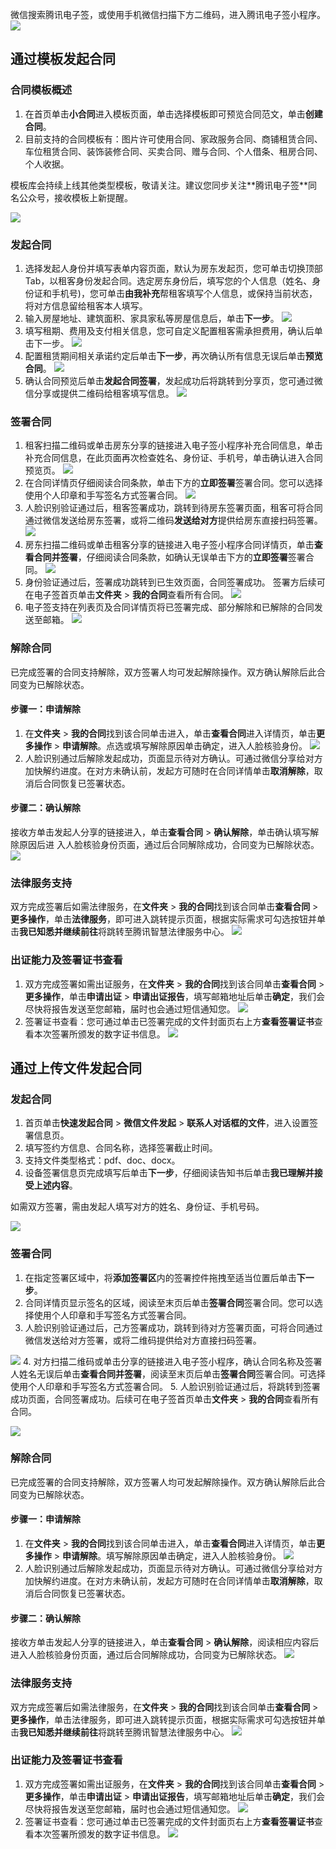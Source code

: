 微信搜索腾讯电子签，或使用手机微信扫描下方二维码，进入腾讯电子签小程序。
![](https://qcloudimg.tencent-cloud.cn/raw/166706a42851698917fee43832704f47.png)

## 通过模板发起合同
### 合同模板概述
1. 在首页单击**小合同**进入模板页面，单击选择模板即可预览合同范文，单击**创建合同**。
2. 目前支持的合同模板有：图片许可使用合同、家政服务合同、商铺租赁合同、车位租赁合同、装饰装修合同、买卖合同、赠与合同、个人借条、租房合同、个人收据。
<dx-alert infotype="explain" title="">
模板库会持续上线其他类型模板，敬请关注。建议您同步关注**腾讯电子签**同名公众号，接收模板上新提醒。
</dx-alert>

![](https://qcloudimg.tencent-cloud.cn/raw/7ede26622feed635e752bdff3a7596b2.png)


### 发起合同
1. 选择发起人身份并填写表单内容页面，默认为房东发起页，您可单击切换顶部 Tab，以租客身份发起合同。选定房东身份后，填写您的个人信息（姓名、身份证和手机号)，您可单击**由我补充**帮租客填写个人信息，或保持当前状态，将对方信息留给租客本人填写。
2. 输入房屋地址、建筑面积、家具家私等房屋信息后，单击**下一步**。
![](https://qcloudimg.tencent-cloud.cn/raw/934c910ed8b289a809809e15aa50b1b8.png)
3. 填写租期、费用及支付相关信息，您可自定义配置租客需承担费用，确认后单击下一步。
![](https://qcloudimg.tencent-cloud.cn/raw/ef1e31a633b611edce03e16e046cd991.png)
4. 配置租赁期间相关承诺约定后单击**下一步**，再次确认所有信息无误后单击**预览合同**。
![](https://qcloudimg.tencent-cloud.cn/raw/10434a72c46e9fb855994b65b8233e05.png)
5. 确认合同预览后单击**发起合同签署**，发起成功后将跳转到分享页，您可通过微信分享或提供二维码给租客填写信息。
![](https://qcloudimg.tencent-cloud.cn/raw/ba10b267e85e22b6d678857356c9f07a.png)


### 签署合同
1. 租客扫描二维码或单击房东分享的链接进入电子签小程序补充合同信息，单击补充合同信息，在此页面再次检查姓名、身份证、手机号，单击确认进入合同预览页。
![](https://qcloudimg.tencent-cloud.cn/raw/2b41c70558182227c50c455f31bc0c60.png)
2. 在合同详情页仔细阅读合同条款，单击下方的**立即签署**签署合同。您可以选择使用个人印章和手写签名方式签署合同。
![](https://qcloudimg.tencent-cloud.cn/raw/856c50eda9bc52c9c4a58627f676d63e.png)
3. 人脸识别验证通过后，租客签署成功，跳转到待房东签署页面，租客可将合同通过微信发送给房东签署，或将二维码**发送给对方**提供给房东直接扫码签署。
![](https://qcloudimg.tencent-cloud.cn/raw/ae33066b1062ddc62a8706b34ee36be4.png)
4. 房东扫描二维码或单击租客分享的链接进入电子签小程序合同详情页，单击**查看合同并签署**，仔细阅读合同条款，如确认无误单击下方的**立即签署**签署合同。
![](https://qcloudimg.tencent-cloud.cn/raw/ecda44aefc855a26925fa5055efcc854.png)
5. 身份验证通过后，签署成功跳转到已生效页面，合同签署成功。 签署方后续可在电子签首页单击**文件夹** > **我的合同**查看所有合同。
![](https://qcloudimg.tencent-cloud.cn/raw/d0d7eae408ce50aa87ee730b3ff5e70c.png)
6. 电子签支持在列表页及合同详情页将已签署完成、部分解除和已解除的合同发送至邮箱。
![](https://qcloudimg.tencent-cloud.cn/raw/912e79c73ee041914e68f5fa29b35fc7.png)

### 解除合同
已完成签署的合同支持解除，双方签署人均可发起解除操作。双方确认解除后此合同变为已解除状态。
#### 步骤一：申请解除
1. 在**文件夹** > **我的合同**找到该合同单击进入，单击**查看合同**进入详情页，单击**更多操作** > **申请解除**。点选或填写解除原因单击确定，进入人脸核验身份。
![](https://qcloudimg.tencent-cloud.cn/raw/db881115217e47e7ccc9f9f9fc6d1a78.png)
2. 人脸识别通过后解除发起成功，页面显示待对方确认。可通过微信分享给对方加快解约进度。在对方未确认前，发起方可随时在合同详情单击**取消解除**，取消后合同恢复已签署状态。
#### 步骤二：确认解除
接收方单击发起人分享的链接进入，单击**查看合同** > **确认解除**，单击确认填写解除原因后进 入人脸核验身份页面，通过后合同解除成功，合同变为已解除状态。
![](https://qcloudimg.tencent-cloud.cn/raw/411bf3fca28cd1aae0c8c021b92621de.png)

### 法律服务支持
双方完成签署后如需法律服务，在**文件夹** > **我的合同**找到该合同单击**查看合同** > **更多操作**，单击**法律服务**，即可进入跳转提示页面，根据实际需求可勾选按钮并单击**我已知悉并继续前往**将跳转至腾讯智慧法律服务中心。
![](https://qcloudimg.tencent-cloud.cn/raw/98b5b6f70a49f1bb3a481f7b588819e7.png)

### 出证能力及签署证书查看
1. 双方完成签署如需出证服务，在**文件夹** > **我的合同**找到该合同单击**查看合同** > **更多操作**，单击**申请出证** > **申请出证报告**，填写邮箱地址后单击**确定**，我们会尽快将报告发送至您邮箱，届时也会通过短信通知您。
![](https://qcloudimg.tencent-cloud.cn/raw/2193bd1c34d81c3b41f53a68622fea90.png)
2. 签署证书查看：您可通过单击已签署完成的文件封面页右上方**查看签署证书**查看本次签署所颁发的数字证书信息。
![](https://qcloudimg.tencent-cloud.cn/raw/248437644c2064fd0526930dae9dc32c.png)

## 通过上传文件发起合同
### 发起合同
1. 首页单击**快速发起合同** > **微信文件发起** > **联系人对话框的文件**，进入设置签署信息页。
2. 填写签约方信息、合同名称，选择签署截止时间。
3. 支持文件类型格式：pdf、doc、docx。
4. 设备签署信息页完成填写后单击**下一步**，仔细阅读告知书后单击**我已理解并接受上述内容**。
<dx-alert infotype="explain" title="">
如需双方签署，需由发起人填写对方的姓名、身份证、手机号码。
</dx-alert>

![](https://qcloudimg.tencent-cloud.cn/raw/ef149deb374eb1740af4dc769b8e91c9.png)


### 签署合同
1. 在指定签署区域中，将**添加签署区**内的签署控件拖拽至适当位置后单击**下一步**。
2. 合同详情页显示签名的区域，阅读至末页后单击**签署合同**签署合同。您可以选择使用个人印章和手写签名方式签署合同。
3. 人脸识别验证通过后，己方签署成功，跳转到待对方签署页面，可将合同通过微信发送给对方签署，或将二维码提供给对方直接扫码签署。

![](https://qcloudimg.tencent-cloud.cn/raw/66950f16d9e3d3e36aab44b92a6b820f.png)
4. 对方扫描二维码或单击分享的链接进入电子签小程序，确认合同名称及签署人姓名无误后单击**查看合同并签署**，阅读至末页后单击**签署合同**签署合同。可选择使用个人印章和手写签名方式签署合同。
5. 人脸识别验证通过后，将跳转到签署成功页面，合同签署成功。后续可在电子签首页单击**文件夹** > **我的合同**查看所有合同。

![](https://qcloudimg.tencent-cloud.cn/raw/86cb207ca55281f12019b8cee6ee4b6b.png)

### 解除合同
已完成签署的合同支持解除，双方签署人均可发起解除操作。双方确认解除后此合同变为已解除状态。
#### 步骤一：申请解除
1. 在**文件夹** > **我的合同**找到该合同单击进入，单击**查看合同**进入详情页，单击**更多操作** > **申请解除**。填写解除原因单击确定，进入人脸核验身份。
![](https://qcloudimg.tencent-cloud.cn/raw/3a9c20cd7456f468f06ae5434ab26308.png)
2. 人脸识别通过后解除发起成功，页面显示待对方确认。可通过微信分享给对方加快解约进度。在对方未确认前，发起方可随时在合同详情单击**取消解除**，取消后合同恢复已签署状态。
#### 步骤二：确认解除
接收方单击发起人分享的链接进入，单击**查看合同** > **确认解除**，阅读相应内容后进入人脸核验身份页面，通过后合同解除成功，合同变为已解除状态。
![](https://qcloudimg.tencent-cloud.cn/raw/d870ec899e42322d8643a5676b7f2cd9.png)

### 法律服务支持
双方完成签署后如需法律服务，在**文件夹** > **我的合同**找到该合同单击**查看合同** > **更多操作**，单击法律服务，即可进入跳转提示页面，根据实际需求可勾选按钮并单击**我已知悉并继续前往**将跳转至腾讯智慧法律服务中心。
![](https://qcloudimg.tencent-cloud.cn/raw/a0bc3acf7d25e3ce93bc0a81dbc92424.png)

### 出证能力及签署证书查看
1. 双方完成签署如需出证服务，在**文件夹** > **我的合同**找到该合同单击**查看合同** > **更多操作**，单击**申请出证** > **申请出证报告**，填写邮箱地址后单击**确定**，我们会尽快将报告发送至您邮箱，届时也会通过短信通知您。
![](https://qcloudimg.tencent-cloud.cn/raw/441d61834afd3b04040f31177dfe2fd1.png)
2. 签署证书查看：您可通过单击已签署完成的文件封面页右上方**查看签署证书**查看本次签署所颁发的数字证书信息。
![](https://qcloudimg.tencent-cloud.cn/raw/16397c1536f5d1ae601d7a12899f3c64.png)


